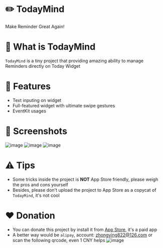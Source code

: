 # ✏️ TodayMind
Make Reminder Great Again!

# 🤔 What is TodayMind
`TodayMind` is a tiny project that providing amazing ability to manage Reminders directly on Today Widget

# 🤘 Features
- Text inputing on widget
- Full-featured widget with ultimate swipe gestures
- EventKit usages

# 📱 Screenshots
![image](https://raw.githubusercontent.com/cyanzhong/TodayMind/master/Resource/1.jpg)
![image](https://raw.githubusercontent.com/cyanzhong/TodayMind/master/Resource/2.jpg)
![image](https://raw.githubusercontent.com/cyanzhong/TodayMind/master/Resource/3.jpg)

# ⚠️ Tips
- Some tricks inside the project is **NOT** App Store friendly, please weigh the pros and cons yourself
- Besides, please don't upload the project to App Store as a copycat of `TodayMind`, it's not cool

# ❤️ Donation
- You can donate this project by install it from [App Store](https://itunes.apple.com/app/id1207158665), it's a paid app
- A better way would be `alipay`, account: zhongying822@126.com or scan the following qrcode, even 1 CNY helps
![image](https://raw.githubusercontent.com/cyanzhong/TodayMind/master/Resource/alipay.jpg)
